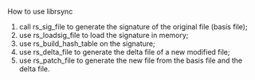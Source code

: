 How to use librsync

1) call rs_sig_file to generate the signature of the original file (basis file);
2) use rs_loadsig_file to load the signature in memory;
3) use rs_build_hash_table on the signature;
4) use rs_delta_file to generate the delta file of a new modified file;
5) use rs_patch_file to generate the new file from the basis file and the delta file.

